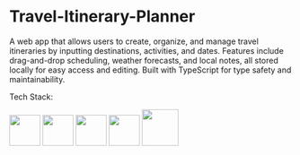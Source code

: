 # Travel-Itinerary-Planner
A web app that allows users to create, organize, and manage travel itineraries by inputting destinations, activities, and dates. Features include drag-and-drop scheduling, weather forecasts, and local notes, all stored locally for easy access and editing. Built with TypeScript for type safety and maintainability.

Tech Stack:

<img src ="https://github.com/super-fz/Social-Media-Dashboard/assets/122122054/2fdb809d-7c0c-4d10-9e37-8c753f58418f" height = "55">
<img src ="https://github.com/user-attachments/assets/32481355-9279-4606-b121-6feb83043fc3" height = "55">
<img src ="https://github.com/super-fz/Social-Media-Dashboard/assets/122122054/f744032c-55b2-460e-b068-254829613310" height = "55">
<img src ="https://github.com/user-attachments/assets/74c98220-8d26-44c9-b021-487035464433" height = "55">
<img src ="https://github.com/user-attachments/assets/c5064ede-1a89-410b-ad57-a3e4f0e07abb" height = "65">

